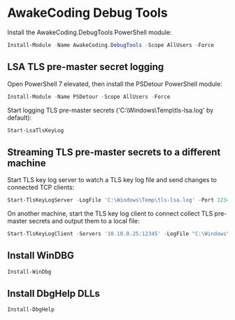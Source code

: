 # AwakeCoding Debug Tools

Install the AwakeCoding.DebugTools PowerShell module:

```powershell
Install-Module -Name AwakeCoding.DebugTools -Scope AllUsers -Force
```

## LSA TLS pre-master secret logging

Open PowerShell 7 elevated, then install the PSDetour PowerShell module:

```powershell
Install-Module -Name PSDetour -Scope AllUsers -Force
```

Start logging TLS pre-master secrets ('C:\Windows\Temp\tls-lsa.log' by default):

```powershell
Start-LsaTlsKeyLog
```

## Streaming TLS pre-master secrets to a different machine

Start TLS key log server to watch a TLS key log file and send changes to connected TCP clients:

```powershell
Start-TlsKeyLogServer -LogFile 'C:\Windows\Temp\tls-lsa.log' -Port 12345 -AllowInFirewall
```

On another machine, start the TLS key log client to connect collect TLS pre-master secrets and output them to a local file:

```powershell
Start-TlsKeyLogClient -Servers '10.10.0.25:12345' -LogFile "C:\Windows\Temp\sslkeylogfile.txt"
```

## Install WinDBG

```powershell
Install-WinDbg
```

## Install DbgHelp DLLs

```powershell
Install-DbgHelp
```
